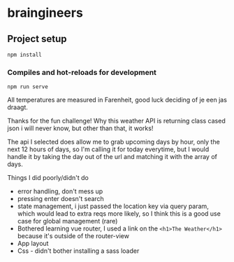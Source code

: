 # braingineers

## Project setup

```
npm install
```

### Compiles and hot-reloads for development

```
npm run serve
```

All temperatures are measured in Farenheit, good luck deciding of je een jas draagt.

Thanks for the fun challenge! Why this weather API is returning class cased json i will never know, but other than that, it works!

The api I selected does allow me to grab upcoming days by hour, only the next 12 hours of days, so I'm calling it for today everytime, but I would handle it by taking the day out of the url and matching it with the array of days.

Things I did poorly/didn't do

- error handling, don't mess up
- pressing enter doesn't search
- state management, i just passed the location key via query param, which would lead to extra reqs more likely, so I think this is a good use case for global management (rare)
- Bothered learning vue router, I used a link on the `<h1>The Weather</h1>` because it's outside of the router-view
- App layout
- Css - didn't bother installing a sass loader
